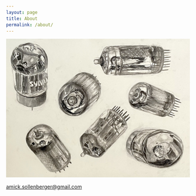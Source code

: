 ```yaml
---
layout: page
title: About
permalink: /about/
---
```

![Image](/assets/images/about/me.jpg)
<br>

amick.sollenberger@gmail.com

